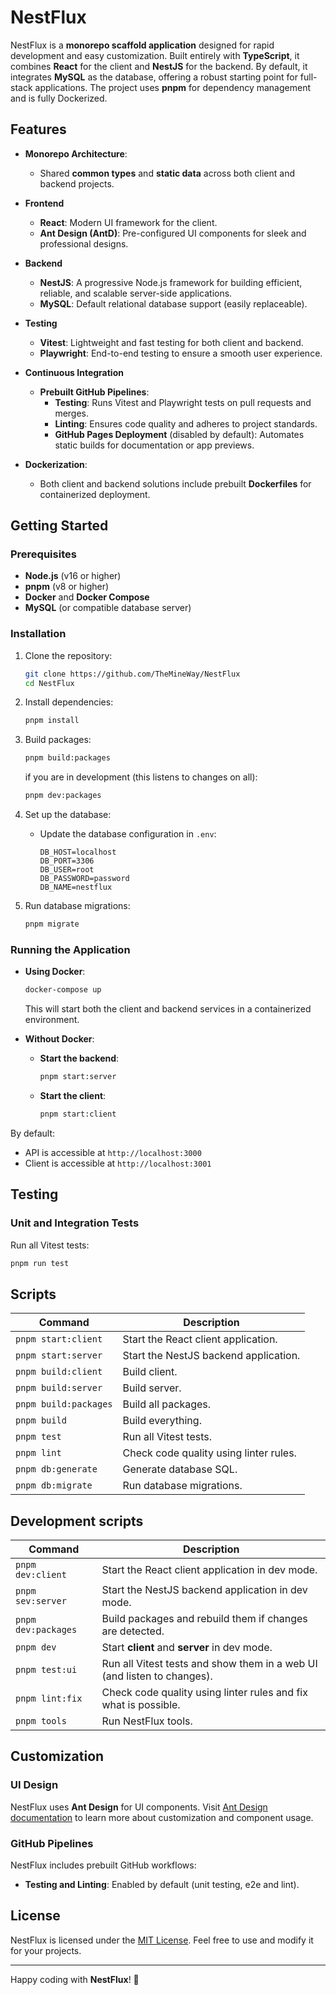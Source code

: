 # NestFlux

NestFlux is a **monorepo scaffold application** designed for rapid development and easy customization. Built entirely with **TypeScript**, it combines **React** for the client and **NestJS** for the backend. By default, it integrates **MySQL** as the database, offering a robust starting point for full-stack applications. The project uses **pnpm** for dependency management and is fully Dockerized.

## Features

- **Monorepo Architecture**:

  - Shared **common types** and **static data** across both client and backend projects.

- **Frontend**

  - **React**: Modern UI framework for the client.
  - **Ant Design (AntD)**: Pre-configured UI components for sleek and professional designs.

- **Backend**

  - **NestJS**: A progressive Node.js framework for building efficient, reliable, and scalable server-side applications.
  - **MySQL**: Default relational database support (easily replaceable).

- **Testing**

  - **Vitest**: Lightweight and fast testing for both client and backend.
  - **Playwright**: End-to-end testing to ensure a smooth user experience.

- **Continuous Integration**

  - **Prebuilt GitHub Pipelines**:
    - **Testing**: Runs Vitest and Playwright tests on pull requests and merges.
    - **Linting**: Ensures code quality and adheres to project standards.
    - **GitHub Pages Deployment** (disabled by default): Automates static builds for documentation or app previews.

- **Dockerization**:
  - Both client and backend solutions include prebuilt **Dockerfiles** for containerized deployment.

## Getting Started

### Prerequisites

- **Node.js** (v16 or higher)
- **pnpm** (v8 or higher)
- **Docker** and **Docker Compose**
- **MySQL** (or compatible database server)

### Installation

1. Clone the repository:

   ```bash
   git clone https://github.com/TheMineWay/NestFlux
   cd NestFlux
   ```

2. Install dependencies:

   ```bash
   pnpm install
   ```

3. Build packages:

   ```bash
   pnpm build:packages
   ```

   if you are in development (this listens to changes on all):

   ```bash
   pnpm dev:packages
   ```

4. Set up the database:

   - Update the database configuration in `.env`:
     ```env
     DB_HOST=localhost
     DB_PORT=3306
     DB_USER=root
     DB_PASSWORD=password
     DB_NAME=nestflux
     ```

5. Run database migrations:
   ```bash
   pnpm migrate
   ```

### Running the Application

- **Using Docker**:

  ```bash
  docker-compose up
  ```

  This will start both the client and backend services in a containerized environment.

- **Without Docker**:
  - **Start the backend**:
    ```bash
    pnpm start:server
    ```
  - **Start the client**:
    ```bash
    pnpm start:client
    ```

By default:

- API is accessible at `http://localhost:3000`
- Client is accessible at `http://localhost:3001`

## Testing

### Unit and Integration Tests

Run all Vitest tests:

```bash
pnpm run test
```

## Scripts

| Command               | Description                            |
| --------------------- | -------------------------------------- |
| `pnpm start:client`   | Start the React client application.    |
| `pnpm start:server`   | Start the NestJS backend application.  |
| `pnpm build:client`   | Build client.                          |
| `pnpm build:server`   | Build server.                          |
| `pnpm build:packages` | Build all packages.                    |
| `pnpm build`          | Build everything.                      |
| `pnpm test`           | Run all Vitest tests.                  |
| `pnpm lint`           | Check code quality using linter rules. |
| `pnpm db:generate`    | Generate database SQL.                 |
| `pnpm db:migrate`     | Run database migrations.               |

## Development scripts

| Command             | Description                                                             |
| ------------------- | ----------------------------------------------------------------------- |
| `pnpm dev:client`   | Start the React client application in dev mode.                         |
| `pnpm sev:server`   | Start the NestJS backend application in dev mode.                       |
| `pnpm dev:packages` | Build packages and rebuild them if changes are detected.                |
| `pnpm dev`          | Start **client** and **server** in dev mode.                            |
| `pnpm test:ui`      | Run all Vitest tests and show them in a web UI (and listen to changes). |
| `pnpm lint:fix`     | Check code quality using linter rules and fix what is possible.         |
| `pnpm tools`        | Run NestFlux tools.                                                     |

## Customization

### UI Design

NestFlux uses **Ant Design** for UI components. Visit [Ant Design documentation](https://ant.design/docs/react/introduce) to learn more about customization and component usage.

### GitHub Pipelines

NestFlux includes prebuilt GitHub workflows:

- **Testing and Linting**: Enabled by default (unit testing, e2e and lint).

## License

NestFlux is licensed under the [MIT License](LICENSE). Feel free to use and modify it for your projects.

---

Happy coding with **NestFlux**! 🚀
